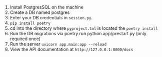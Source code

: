 1. Install PostgresSQL on the machine
2. Create a DB named postgres
3. Enter your DB credentials in ```session.py```.
4. ```pip install poetry```
5. cd into the directory where ```pyproject.tml``` is located the ```poetry install```
6. Run the DB migrations via poetry run python app/prestart.py (only required once) 
7. Run the server ```uvicorn app.main:app --reload```
8. View the API documentation at ```http://127.0.0.1:8000/docs```